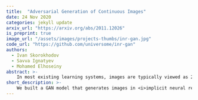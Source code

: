 ```yaml
---
title:  "Adversarial Generation of Continuous Images"
date: 24 Nov 2020
categories: jekyll update
arxiv_url: "https://arxiv.org/abs/2011.12026"
is_preprint: true
image_url: "/assets/images/projects-thumbs/inr-gan.jpg"
code_url: "https://github.com/universome/inr-gan"
authors:
  - Ivan Skorokhodov
  - Savva Ignatyev
  - Mohamed Elhoseiny
abstract: >-
    In most existing learning systems, images are typically viewed as 2D pixel arrays. However, in another paradigm gaining popularity, a 2D image is represented as an implicit neural representation (INR) -- an MLP that predicts an RGB pixel value given its (x,y) coordinate. In this paper, we propose two novel architectural techniques for building INR-based image decoders: factorized multiplicative modulation and multi-scale INRs, and use them to build a state-of-the-art continuous image GAN. Previous attempts to adapt INRs for image generation were limited to MNIST-like datasets and do not scale to complex real-world data. Our proposed architectural design improves the performance of continuous image generators by x6-40 times and reaches FID scores of 6.27 on LSUN bedroom 256x256 and 16.32 on FFHQ 1024x1024, greatly reducing the gap between continuous image GANs and pixel-based ones. To the best of our knowledge, these are the highest reported scores for an image generator, that consists entirely of fully-connected layers. Apart from that, we explore several exciting properties of INR-based decoders, like out-of-the-box superresolution, meaningful image-space interpolation, accelerated inference of low-resolution images, an ability to extrapolate outside of image boundaries and strong geometric prior. The source code is available at this https URL
short_description: >-
    We built a GAN model that generates images in <i>implicit neural representation</i> (INR) form. An INR is a function F(c) which takes coordinates c = (x, y) as input and predicts a pixel value v = (r, g, b). In this way, our generator is a hypernetwork which generates parameters for F(c). We proposed two techniques to scale such a model to real-world datasets: factorized multiplicative modulation and multi-scale INRs. We achieved decent generative quality on LSUN bedrooms 256x256 and FFHQ 1024x1024 and showed a lot of interesting properties of INR-based decoders.
---
```


